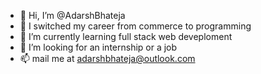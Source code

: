 - 👋 Hi, I’m @AdarshBhateja
- 👀 I switched my career from commerce to programming
- 🌱 I’m currently learning full stack web deveploment
- 💞️ I’m looking for an internship or a job
- 📫 mail me at adarshbhateja@outlook.com 

<!---
AdarshBhateja/AdarshBhateja is a ✨ special ✨ repository because its `README.md` (this file) appears on your GitHub profile.
You can click the Preview link to take a look at your changes.
--->
